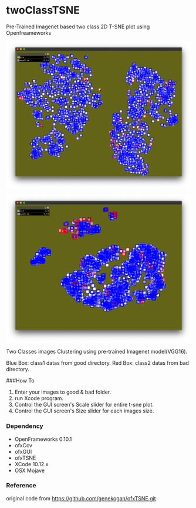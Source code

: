 # twoClassTSNE
Pre-Trained Imagenet based two class 2D T-SNE plot using Openfreameworks

![t-sne bad-clustered example]( https://github.com/bemoregt/twoClassTSNE/blob/master/ScrShot%2011.png "t-sne plot 1")

![t-sne good-clustered example]( https://github.com/bemoregt/twoClassTSNE/blob/master/ScrShot%2012.png "t-sne plot 2")

Two Classes images Clustering using pre-trained Imagenet model(VGG16).

Blue Box: class1 datas from good directory.
Red Box: class2 datas from bad directory.

###How To
1. Enter your images to good & bad folder.
2. run Xcode program.
3. Control the GUI screen's Scale slider for entire t-sne plot.
3. Control the GUI screen's Size slider for each images size.

### Dependency
- OpenFrameworks 0.10.1
- ofxCcv
- ofxGUI
- ofxTSNE
- XCode 10.12.x
- OSX Mojave

### Reference
original code from https://github.com/genekogan/ofxTSNE.git
